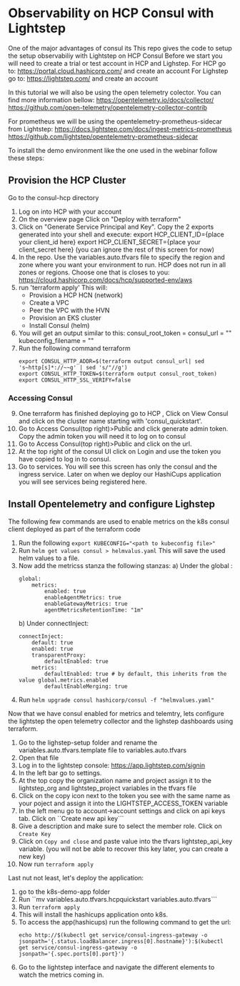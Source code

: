 
# Observability on HCP Consul with Lightstep 
One of the major advantages of consul its 
This repo gives the code to setup the setup observabiliy with Lightstep on HCP Consul
Before we start you will need to create a trial or test account in HCP and Lighstep.
For HCP go to: https://portal.cloud.hashicorp.com/ and create an account
For Lighstep go to: https://lightstep.com/ and create an account

In this tutorial we will also be using the open telemetry colector. You can find more information bellow:
https://opentelemetry.io/docs/collector/
https://github.com/open-telemetry/opentelemetry-collector-contrib

For prometheus we will be using the opentelemetry-prometheus-sidecar from Lightstep:
https://docs.lightstep.com/docs/ingest-metrics-prometheus
https://github.com/lightstep/opentelemetry-prometheus-sidecar

To install the demo environment like the one used in the webinar follow these steps:
## Provision the HCP Cluster
Go to the consul-hcp directory
1) Log on into HCP with your account
2) On the overview page Click on "Deploy with terraform"
3) Click on "Generate Service Principal and Key". Copy the 2 exports generated into your shell and execute:
      export HCP_CLIENT_ID={place your client_id here}
      export HCP_CLIENT_SECRET={place your client_secret here}
(you can ignore the rest of this screen for now)
4) In the repo. Use the variables.auto.tfvars file to specify the region and zone where you want your environment to run. HCP does not run in all zones or regions. Choose one that is closes to you:
https://cloud.hashicorp.com/docs/hcp/supported-env/aws
5) run 'terraform apply'
   This will:
    - Provision a HCP HCN (network)
    - Create a VPC
    - Peer the VPC with the HVN
    - Provision an EKS cluster
    - Install Consul (helm)
6) You will get an output similar to this:
consul_root_token = <sensitive>
consul_url = "<consul public url>"
kubeconfig_filename = "<path to kubeconfig file>"
7) Run the following command terraform 
    ```
    export CONSUL_HTTP_ADDR=$(terraform output consul_url| sed 's~http[s]*://~~g' | sed 's/"//g')
    export CONSUL_HTTP_TOKEN=$(terraform output consul_root_token)
    export CONSUL_HTTP_SSL_VERIFY=false
    ```
### Accessing Consul
9) One terraform has finished deploying go to HCP , Click on View Consul and click on the cluster name starting with 'consul_quickstart'.
10) Go to Access Consul(top right)>Public and click generate admin token. Copy the admin token you will need it to log on to consul
11) Go to Access Consul(top right)>Public and click on the url.  
12) At the top right of the consul UI click on Login and use the token you have copied to log in to consul.
13) Go to services. You will see this screen has only the consul and the ingress service. Later on when we deploy our HashiCups application you will see services being registered here.


## Install Opentelemetry and configure Lighstep
The following few commands are used to enable metrics on the k8s consul client deployed as part of the terraform code
1) Run the following  ``export KUBECONFIG="<path to kubeconfig file>"``
2) Run ```helm get values consul > helmvalus.yaml```  This will save the used helm values to a file. 
3) Now add the metricss stanza the following stanzas:
    a) Under the global :
    ```
    global:
        metrics:
            enabled: true
            enableAgentMetrics: true
            enableGatewayMetrics: true
            agentMetricsRetentionTime: "1m"
    ```
    b) Under connectInject:
    ```
    connectInject:
        default: true
        enabled: true
        transparentProxy:
            defaultEnabled: true
        metrics:
            defaultEnabled: true # by default, this inherits from the value global.metrics.enabled
            defaultEnableMerging: true
    ```
4) Run ``helm upgrade consul hashicorp/consul -f "helmvalues.yaml" ``

Now that we have consul enabled for metrics and telemtry, lets configure the lightstep the open telemetry collector and the lighstep dashboards using terraform.

1) Go to the lighstep-setup folder and rename the variables.auto.tfvars.template file to variables.auto.tfvars
2) Open that file
3) Log in to the lightstep console: https://app.lightstep.com/signin
4) In the left bar go to settings. 
5) At the top copy the organization name and project assign it to the lightstep_org and lightstep_project variables in the tfvars file
6) Click on the copy icon next to the token you see with the same name as your poject and assign it into the LIGHTSTEP_ACCESS_TOKEN variable
7) In the left menu go to account->account settings and click on api keys tab. Click on ``Create new api key```
8) Give a description and make sure to select the member role. Click on ``Create Key``
9) Click on ``Copy and close`` and paste value into the tfvars lightstep_api_key variable. (you will not be able to recover this key later, you can create a new key)
10) Now run ``terraform apply``

Last nut not least, let's deploy the application:
1) go to the k8s-demo-app folder
2) Run ``mv variables.auto.tfvars.hcpquickstart variables.auto.tfvars```
3) Run ``terraform apply``
4) This will install the hashicups application onto k8s.
5) To access the app(hashicups) run the following command to get the url: 
    ```
    echo http://$(kubectl get service/consul-ingress-gateway -o jsonpath='{.status.loadBalancer.ingress[0].hostname}'):$(kubectl get service/consul-ingress-gateway -o jsonpath='{.spec.ports[0].port}')
    ```
6) Go to the lightstep interface and navigate the different elements to watch the metrics coming in.







